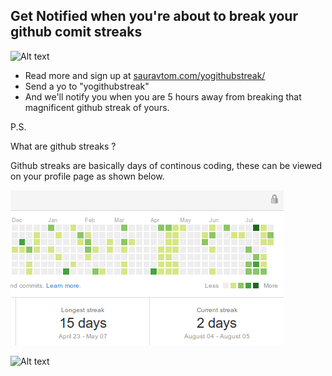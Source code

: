 ## Get Notified when you're about to break your github comit streaks

![Alt text](http://sauravtom.com/static/img/yogithubstreak.png "Optional title")


+ Read more and sign up at [sauravtom.com/yogithubstreak/](http://sauravtom.com/yogithubstreak/)
+ Send a yo to "yogithubstreak"
+ And we'll notify you when you are 5 hours away from breaking that magnificent github streak of yours.


P.S.

What are github streaks ?

Github streaks are basically days of continous coding, these can be viewed on your profile page as shown below.

![Alt text](https://raw.githubusercontent.com/sauravtom/YoGithubStreak/master/streak.png "Optional title")

![Alt text](http://i.imgur.com/snkDo48.gif "Optional title")


